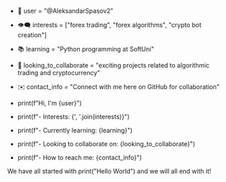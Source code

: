 - 👋 user = "@AleksandarSpasov2"
- 👁️‍🗨️ interests = ["forex trading", "forex algorithms", "crypto bot creation"]
- 📚 learning = "Python programming at SoftUni"
- 🤝 looking_to_collaborate = "exciting projects related to algorithmic trading and cryptocurrency"
- ✉️ contact_info = "Connect with me here on GitHub for collaboration"

- print(f"Hi, I'm {user}")
- print(f"- Interests: {', '.join(interests)}")
- print(f"- Currently learning: {learning}")
- print(f"- Looking to collaborate on: {looking_to_collaborate}")
- print(f"- How to reach me: {contact_info}")

We have all started with print("Hello World") and we will all end with it!

<!---
AleksandarSpasov2/AleksandarSpasov2 is a ✨ special ✨ repository because its `README.md` (this file) appears on your GitHub profile.
You can click the Preview link to take a look at your changes.
--->

